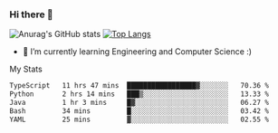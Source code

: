 ### Hi there 👋

![Anurag's GitHub stats](https://github-readme-stats.vercel.app/api?username=MatteoIorio11&show_icons=true&theme=dark) 
[![Top Langs](https://github-readme-stats.vercel.app/api/top-langs/?username=MatteoIorio11&theme=dark)](https://github.com/MatteoIorio11/github-readme-stats)

- 🌱 I’m currently learning Engineering and Computer Science :)

<!--
**MatteoIorio11/MatteoIorio11** is a ✨ _special_ ✨ repository because its `README.md` (this file) appears on your GitHub profile.

Here are some ideas to get you started:

- 🔭 I’m currently working on ...
- 🌱 I’m currently learning ...
- 👯 I’m looking to collaborate on ...
- 🤔 I’m looking for help with ...
- 💬 Ask me about ...
- 📫 How to reach me: ...
- 😄 Pronouns: ...
- ⚡ Fun fact: ...
-->
My Stats
<!--START_SECTION:waka-->

```txt
TypeScript   11 hrs 47 mins  █████████████████▓░░░░░░░   70.36 %
Python       2 hrs 14 mins   ███▒░░░░░░░░░░░░░░░░░░░░░   13.33 %
Java         1 hr 3 mins     █▓░░░░░░░░░░░░░░░░░░░░░░░   06.27 %
Bash         34 mins         █░░░░░░░░░░░░░░░░░░░░░░░░   03.42 %
YAML         25 mins         ▓░░░░░░░░░░░░░░░░░░░░░░░░   02.55 %
```

<!--END_SECTION:waka-->
